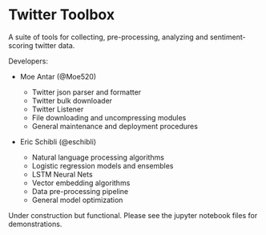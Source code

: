 
# Twitter Toolbox

A suite of tools for collecting, pre-processing, analyzing and sentiment-scoring twitter data.

Developers:
* Moe Antar (@Moe520) 
    * Twitter json parser and formatter
    * Twitter bulk downloader 
    * Twitter Listener 
    * File downloading and uncompressing modules
    * General maintenance and deployment procedures
    
* Eric Schibli (@eschibli)
    * Natural language processing algorithms
    * Logistic regression models and ensembles
    * LSTM Neural Nets
    * Vector embedding algorithms
    * Data pre-processing pipeline
    * General model optimization

Under construction but functional. Please see the jupyter notebook files for demonstrations.  
